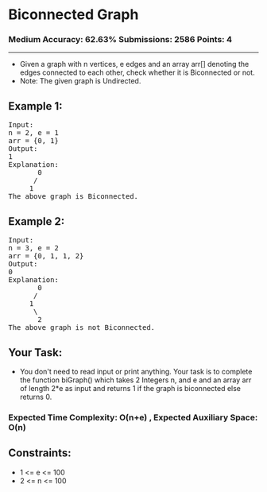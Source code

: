 # Biconnected Graph

### Medium Accuracy: 62.63% Submissions: 2586 Points: 4

---

- Given a graph with n vertices, e edges and an array arr[] denoting the edges connected to each other, check whether it is Biconnected or not.
- Note: The given graph is Undirected.

## Example 1:

<pre>
Input:
n = 2, e = 1
arr = {0, 1}
Output:
1
Explanation:
       0
      /
     1
The above graph is Biconnected.
</pre>

## Example 2:

<pre>
Input:
n = 3, e = 2
arr = {0, 1, 1, 2}
Output:
0
Explanation:
       0
      /
     1
      \
       2
The above graph is not Biconnected.
</pre>

## Your Task:

- You don't need to read input or print anything. Your task is to complete the function biGraph() which takes 2 Integers n, and e and an array arr of length 2\*e as input and returns 1 if the graph is biconnected else returns 0.

### Expected Time Complexity: O(n+e) , Expected Auxiliary Space: O(n)

## Constraints:

- 1 <= e <= 100
- 2 <= n <= 100
